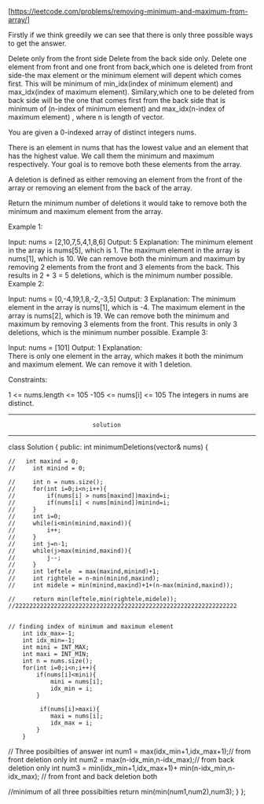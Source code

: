 [https://leetcode.com/problems/removing-minimum-and-maximum-from-array/]

Firstly if we think greedily we can see that there is only three possible ways to get the answer.

Delete only from the front side
Delete from the back side only.
Delete one element from front and one front from back,which one is deleted from front side-the max element or the minimum element will depent which comes first.
This will be minimum of min_idx(index of minimum element) and max_idx(index of maximum element).
Similary,which one to be deleted from back side will be the one that comes first from the back side that is minimum of (n-index of minimum element) and max_idx(n-index of maximum element) , where n is length of vector.

You are given a 0-indexed array of distinct integers nums.

There is an element in nums that has the lowest value and an element that has the highest value. We call them the minimum and maximum respectively. Your goal is to remove both these elements from the array.

A deletion is defined as either removing an element from the front of the array or removing an element from the back of the array.

Return the minimum number of deletions it would take to remove both the minimum and maximum element from the array.

 

Example 1:

Input: nums = [2,10,7,5,4,1,8,6]
Output: 5
Explanation: 
The minimum element in the array is nums[5], which is 1.
The maximum element in the array is nums[1], which is 10.
We can remove both the minimum and maximum by removing 2 elements from the front and 3 elements from the back.
This results in 2 + 3 = 5 deletions, which is the minimum number possible.
Example 2:

Input: nums = [0,-4,19,1,8,-2,-3,5]
Output: 3
Explanation: 
The minimum element in the array is nums[1], which is -4.
The maximum element in the array is nums[2], which is 19.
We can remove both the minimum and maximum by removing 3 elements from the front.
This results in only 3 deletions, which is the minimum number possible.
Example 3:

Input: nums = [101]
Output: 1
Explanation:  
There is only one element in the array, which makes it both the minimum and maximum element.
We can remove it with 1 deletion.
 

Constraints:

1 <= nums.length <= 105
-105 <= nums[i] <= 105
The integers in nums are distinct.


************************************************************* 
                            solution
*****************************************************************



class Solution {
public:
    int minimumDeletions(vector<int>& nums) {
    
    //   int maxind = 0;
    //     int minind = 0;

    //     int n = nums.size();
    //     for(int i=0;i<n;i++){
    //         if(nums[i] > nums[maxind])maxind=i;
    //         if(nums[i] < nums[minind])minind=i;
    //     }
    //     int i=0;
    //     while(i<min(minind,maxind)){
    //         i++;
    //     }
    //     int j=n-1;
    //     while(j>max(minind,maxind)){
    //         j--;
    //     }
    //     int leftele  = max(maxind,minind)+1;
    //     int rightele = n-min(minind,maxind);
    //     int midele = min(minind,maxind)+1+(n-max(minind,maxind));

    //     return min(leftele,min(rightele,midele));
    //222222222222222222222222222222222222222222222222222222222222222


    // finding index of minimum amd maximum element
        int idx_max=-1;
        int idx_min=-1;
        int mini = INT_MAX;
        int maxi = INT_MIN;
        int n = nums.size();
        for(int i=0;i<n;i++){
            if(nums[i]<mini){
                mini = nums[i];
                idx_min = i;
            }

             if(nums[i]>maxi){
                maxi = nums[i];
                idx_max = i;
            }
        }
// Three posibilties of answer
       int num1 = max(idx_min+1,idx_max+1);// from front deletion only
       int num2 = max(n-idx_min,n-idx_max);// from back deletion only
       int num3 = min(idx_min+1,idx_max+1)+ min(n-idx_min,n-idx_max);  // from front and back deletion both




//minimum of all three possibilties
       return min(min(num1,num2),num3);
    }
};
